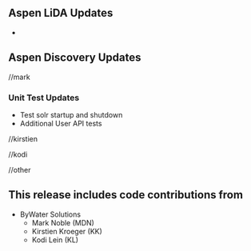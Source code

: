 ## Aspen LiDA Updates
- 

## Aspen Discovery Updates
//mark
### Unit Test Updates
- Test solr startup and shutdown
- Additional User API tests  

//kirstien

//kodi

//other

## This release includes code contributions from
- ByWater Solutions
  - Mark Noble (MDN)
  - Kirstien Kroeger (KK)
  - Kodi Lein (KL)
